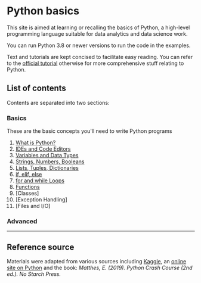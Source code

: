 # Python basics

This site is aimed at learning or recalling the basics of Python, a high-level programming language suitable for data analytics and data science work. 

You can run Python 3.8 or newer versions to run the code in the examples.

Text and tutorials are kept concised to facilitate easy reading. You can refer to the [official tutorial](https://docs.python.org/3/tutorial/index.html) otherwise for more comprehensive stuff relating to Python. 


## List of contents

Contents are separated into two sections:

### Basics

These are the basic concepts you'll need to write Python programs

1. [What is Python?](https://github.com/colinat/Python/blob/main/basics/what-is-python.md)
2. [IDEs and Code Editors](https://github.com/colinat/Python/blob/main/basics/ides-and-code-editors.md)
3. [Variables and Data Types](https://github.com/colinat/Python/blob/main/basics/variables-and-data-types.md)
4. [Strings, Numbers, Booleans](https://github.com/colinat/Python/blob/main/basics/strings-numbers-and-booleans.md)
4. [Lists, Tuples, Dictionaries](https://github.com/colinat/Python/blob/main/basics/lists-tuples-dictionaries.md)
5. [if, elif, else](https://github.com/colinat/Python/blob/main/basics/if-elif-else.md)
6. [for and while Loops](https://github.com/colinat/Python/blob/main/basics/for-and-while-loops.md)
7. [Functions](https://github.com/colinat/Python/blob/main/basics/functions.md)
8. [Classes]
9. [Exception Handling]
10. [Files and I/O]


### Advanced



---

## Reference source

Materials were adapted from various sources including [Kaggle](https://www.kaggle.com/), an [online site on Python](https://python-textbok.readthedocs.io/en/1.0/index.html) and the book: *Matthes, E. (2019). Python Crash Course (2nd ed.). No Starch Press.*
   
